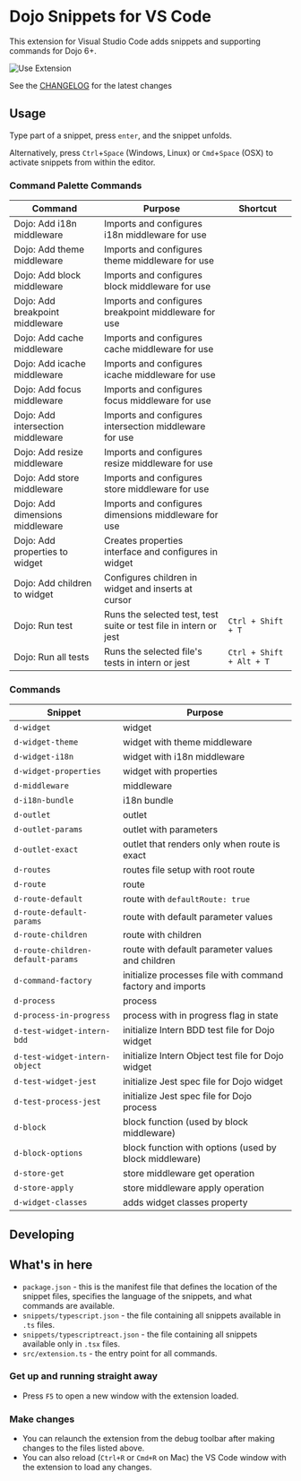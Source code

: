 # Dojo Snippets for VS Code

This extension for Visual Studio Code adds snippets and supporting commands for Dojo 6+.

![Use Extension](https://github.com/dojo/tools/raw/master/vscode-snippets/images/use-extension.gif)

See the [CHANGELOG](https://github.com/dojo/tools/blob/master/vscode-snippets/CHANGELOG.md) for the latest changes

## Usage

Type part of a snippet, press `enter`, and the snippet unfolds.

Alternatively, press `Ctrl`+`Space` (Windows, Linux) or `Cmd`+`Space` (OSX) to activate snippets from within the editor.

### Command Palette Commands

| Command                              | Purpose                                                           | Shortcut                 |
| -------------------------------------| ----------------------------------------------------------------- | ------------------------ |
| Dojo: Add i18n middleware            | Imports and configures i18n middleware for use                    |                          |
| Dojo: Add theme middleware           | Imports and configures theme middleware for use                   |                          |
| Dojo: Add block middleware           | Imports and configures block middleware for use                   |                          |
| Dojo: Add breakpoint middleware      | Imports and configures breakpoint middleware for use              |                          |
| Dojo: Add cache middleware           | Imports and configures cache middleware for use                   |                          |
| Dojo: Add icache middleware          | Imports and configures icache middleware for use                  |                          |
| Dojo: Add focus middleware           | Imports and configures focus middleware for use                   |                          |
| Dojo: Add intersection middleware    | Imports and configures intersection middleware for use            |                          |
| Dojo: Add resize middleware          | Imports and configures resize middleware for use                  |                          |
| Dojo: Add store middleware           | Imports and configures store middleware for use                   |                          |
| Dojo: Add dimensions middleware      | Imports and configures dimensions middleware for use              |                          |
| Dojo: Add properties to widget       | Creates properties interface and configures in widget             |                          |
| Dojo: Add children to widget         | Configures children in widget and inserts at cursor               |                          |
| Dojo: Run test                       | Runs the selected test, test suite or test file in intern or jest | `Ctrl + Shift + T`       |
| Dojo: Run all tests                  | Runs the selected file's tests in intern or jest                  | `Ctrl + Shift + Alt + T` |

### Commands

| Snippet                           | Purpose                                                      |
| --------------------------------- | ------------------------------------------------------------ |
| `d-widget`                        | widget                                                       |
| `d-widget-theme`                  | widget with theme middleware                                 |
| `d-widget-i18n`                   | widget with i18n middleware                                  |
| `d-widget-properties`             | widget with properties                                       |
| `d-middleware`                    | middleware                                                   |
| `d-i18n-bundle`                   | i18n bundle                                                  |
| `d-outlet`                        | outlet                                                       |
| `d-outlet-params`                 | outlet with parameters                                       |
| `d-outlet-exact`                  | outlet that renders only when route is exact                 |
| `d-routes`                        | routes file setup with root route                            |
| `d-route`                         | route                                                        |
| `d-route-default`                 | route with `defaultRoute: true`                              |
| `d-route-default-params`          | route with default parameter values                          |
| `d-route-children`                | route with children                                          |
| `d-route-children-default-params` | route with default parameter values and children             |
| `d-command-factory`               | initialize processes file with command factory and imports   |
| `d-process`                       | process                                                      |
| `d-process-in-progress`           | process with in progress flag in state                       |
| `d-test-widget-intern-bdd`        | initialize Intern BDD test file for Dojo widget              |
| `d-test-widget-intern-object`     | initialize Intern Object test file for Dojo widget           |
| `d-test-widget-jest`              | initialize Jest spec file for Dojo widget                    |
| `d-test-process-jest`             | initialize Jest spec file for Dojo process                   |
| `d-block`                         | block function (used by block middleware)                    |
| `d-block-options`                 | block function with options (used by block middleware)       |
| `d-store-get`                     | store middleware get operation                               |
| `d-store-apply`                   | store middleware apply operation                             |
| `d-widget-classes`                | adds widget classes property                                 |

## Developing

## What's in here

* `package.json` - this is the manifest file that defines the location of the snippet files, specifies the language of the snippets, and what commands are available.
* `snippets/typescript.json` - the file containing all snippets available in `.ts` files.
* `snippets/typescriptreact.json` - the file containing all snippets available only in `.tsx` files.
* `src/extension.ts` - the entry point for all commands.

### Get up and running straight away

* Press `F5` to open a new window with the extension loaded.

### Make changes

* You can relaunch the extension from the debug toolbar after making changes to the files listed above.
* You can also reload (`Ctrl+R` or `Cmd+R` on Mac) the VS Code window with the extension to load any changes.
